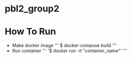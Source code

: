 # pbl2_group2

# How To Run
- Make docker image
'''
$ docker-compose build
'''
- Run container
'''
'$ docker run -it "container_name"'
'''
